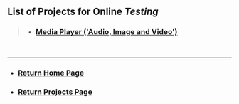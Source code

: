 ## List of **Projects** for Online ***Testing***

> - ### [**Media Player ('Audio, Image and Video')**](test/mdpl)

<br/>
<hr />

- ### [Return Home Page](https://fcasfs-of.cloud-fs.net)
- ### [Return Projects Page](https://fcasfs-of.cloud-fs.net/projects)
<br/><br/>

